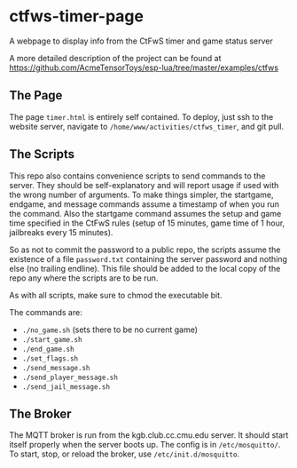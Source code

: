 # ctfws-timer-page
A webpage to display info from the CtFwS timer and game status server

A more detailed description of the project can be found at
https://github.com/AcmeTensorToys/esp-lua/tree/master/examples/ctfws

## The Page
The page `timer.html` is entirely self contained. To deploy, just ssh to the
website server, navigate to `/home/www/activities/ctfws_timer`, and git pull.

## The Scripts
This repo also contains convenience scripts to send commands to the server.
They should be self-explanatory and will report usage if used with the wrong
number of arguments. To make things simpler, the startgame, endgame, and
message commands assume a timestamp of when you run the command. Also the
startgame command assumes the setup and game time specified in the CtFwS rules
(setup of 15 minutes, game time of 1 hour, jailbreaks every 15 minutes).

So as not to commit the password to a public repo, the scripts assume the
existence of a file `password.txt` containing the server password and nothing
else (no trailing endline). This file should be added to the local copy of the
repo any where the scripts are to be run.

As with all scripts, make sure to chmod the executable bit.

The commands are:
* `./no_game.sh` (sets there to be no current game)
* `./start_game.sh`
* `./end_game.sh`
* `./set_flags.sh`
* `./send_message.sh`
* `./send_player_message.sh`
* `./send_jail_message.sh`

## The Broker
The MQTT broker is run from the kgb.club.cc.cmu.edu server. It should start
itself properly when the server boots up. The config is in `/etc/mosquitto/`.
To start, stop, or reload the broker, use `/etc/init.d/mosquitto`.

